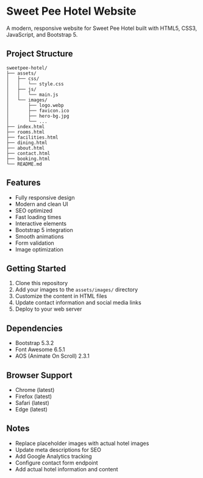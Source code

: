 # Sweet Pee Hotel Website

A modern, responsive website for Sweet Pee Hotel built with HTML5, CSS3, JavaScript, and Bootstrap 5.

## Project Structure

```
sweetpee-hotel/
├── assets/
│   ├── css/
│   │   └── style.css
│   ├── js/
│   │   └── main.js
│   └── images/
│       ├── logo.webp
│       ├── favicon.ico
│       ├── hero-bg.jpg
│       └── ...
├── index.html
├── rooms.html
├── facilities.html
├── dining.html
├── about.html
├── contact.html
├── booking.html
└── README.md
```

## Features

- Fully responsive design
- Modern and clean UI
- SEO optimized
- Fast loading times
- Interactive elements
- Bootstrap 5 integration
- Smooth animations
- Form validation
- Image optimization

## Getting Started

1. Clone this repository
2. Add your images to the `assets/images/` directory
3. Customize the content in HTML files
4. Update contact information and social media links
5. Deploy to your web server

## Dependencies

- Bootstrap 5.3.2
- Font Awesome 6.5.1
- AOS (Animate On Scroll) 2.3.1

## Browser Support

- Chrome (latest)
- Firefox (latest)
- Safari (latest)
- Edge (latest)

## Notes

- Replace placeholder images with actual hotel images
- Update meta descriptions for SEO
- Add Google Analytics tracking
- Configure contact form endpoint
- Add actual hotel information and content
